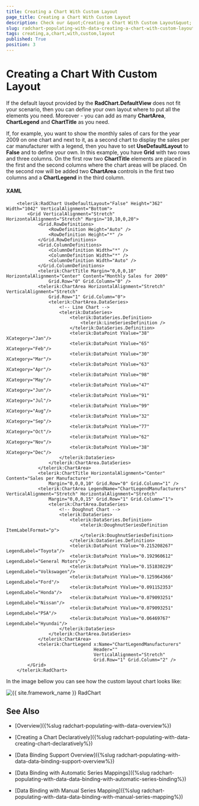```yaml
---
title: Creating a Chart With Custom Layout
page_title: Creating a Chart With Custom Layout
description: Check our &quot;Creating a Chart With Custom Layout&quot; documentation article for the RadChart {{ site.framework_name }} control.
slug: radchart-populating-with-data-creating-a-chart-with-custom-layout
tags: creating,a,chart,with,custom,layout
published: True
position: 3
---
```


# Creating a Chart With Custom Layout



If the default layout provided by the __RadChart.DefaultView__ does not fit your scenario, then you can define your own layout where to put all the elements you need. Moreover - you can add as many __ChartArea__, __ChartLegend__ and __ChartTitle__ as you need.

If, for example, you want to show the monthly sales of cars for the year 2009 on one chart and next to it, as a second chart to display the sales per car manufacturer with a legend, then you have to set __UseDefaultLayout__ to __False__ and to define your own. In this example, you have __Grid__ with two rows and three columns. On the first row two __ChartTitle__ elements are placed in the first and the second columns where the chart areas will be placed. On the second row will be added two __ChartArea__ controls in the first two columns and a __ChartLegend__ in the third column.

#### __XAML__

```XAML
	<telerik:RadChart UseDefaultLayout="False" Height="362" Width="1042" VerticalAlignment="Bottom">
	    <Grid VerticalAlignment="Stretch" HorizontalAlignment="Stretch" Margin="10,10,0,20">
	        <Grid.RowDefinitions>
	            <RowDefinition Height="Auto" />
	            <RowDefinition Height="*" />
	        </Grid.RowDefinitions>
	        <Grid.ColumnDefinitions>
	            <ColumnDefinition Width="*" />
	            <ColumnDefinition Width="*" />
	            <ColumnDefinition Width="Auto" />
	        </Grid.ColumnDefinitions>
	        <telerik:ChartTitle Margin="0,0,0,10" HorizontalAlignment="Center" Content="Monthly Sales for 2009" 
	            Grid.Row="0" Grid.Column="0" />
	        <telerik:ChartArea HorizontalAlignment="Stretch" VerticalAlignment="Stretch" 
	            Grid.Row="1" Grid.Column="0">
	            <telerik:ChartArea.DataSeries>
	                <!-- Line Chart -->
	                <telerik:DataSeries>
	                    <telerik:DataSeries.Definition>
	                        <telerik:LineSeriesDefinition />
	                    </telerik:DataSeries.Definition>
	                    <telerik:DataPoint YValue="38" XCategory="Jan"/>
	                    <telerik:DataPoint YValue="65" XCategory="Feb"/>
	                    <telerik:DataPoint YValue="30" XCategory="Mar"/>
	                    <telerik:DataPoint YValue="63" XCategory="Apr"/>
	                    <telerik:DataPoint YValue="98" XCategory="May"/>
	                    <telerik:DataPoint YValue="47" XCategory="Jun"/>
	                    <telerik:DataPoint YValue="91" XCategory="Jul"/>
	                    <telerik:DataPoint YValue="99" XCategory="Aug"/>
	                    <telerik:DataPoint YValue="32" XCategory="Sep"/>
	                    <telerik:DataPoint YValue="77" XCategory="Oct"/>
	                    <telerik:DataPoint YValue="62" XCategory="Nov"/>
	                    <telerik:DataPoint YValue="38" XCategory="Dec"/>
	                </telerik:DataSeries>
	            </telerik:ChartArea.DataSeries>
	        </telerik:ChartArea>
	        <telerik:ChartTitle HorizontalAlignment="Center" Content="Sales per Manufacturer"
	            Margin="0,0,0,10" Grid.Row="0" Grid.Column="1" />
	        <telerik:ChartArea LegendName="ChartLegendManufacturers" VerticalAlignment="Stretch" HorizontalAlignment="Stretch" 
	            Margin="0,0,0,15" Grid.Row="1" Grid.Column="1">
	            <telerik:ChartArea.DataSeries>
	                <!-- Doughnut Chart -->
	                <telerik:DataSeries>
	                    <telerik:DataSeries.Definition>
	                        <telerik:DoughnutSeriesDefinition ItemLabelFormat="p">
	                        </telerik:DoughnutSeriesDefinition>
	                    </telerik:DataSeries.Definition>
	                    <telerik:DataPoint YValue="0.215208267" LegendLabel="Toyota"/>
	                    <telerik:DataPoint YValue="0.192960612" LegendLabel="General Motors"/>
	                    <telerik:DataPoint YValue="0.151830229" LegendLabel="Volkswagen"/>
	                    <telerik:DataPoint YValue="0.125964366" LegendLabel="Ford"/>
	                    <telerik:DataPoint YValue="0.091152353" LegendLabel="Honda"/>
	                    <telerik:DataPoint YValue="0.079093251" LegendLabel="Nissan"/>
	                    <telerik:DataPoint YValue="0.079093251" LegendLabel="PSA"/>
	                    <telerik:DataPoint YValue="0.06469767" LegendLabel="Hyundai"/>
	                </telerik:DataSeries>
	            </telerik:ChartArea.DataSeries>
	        </telerik:ChartArea>
	        <telerik:ChartLegend x:Name="ChartLegendManufacturers"
	                             Header="" 
	                             VerticalAlignment="Stretch"             
	                             Grid.Row="1" Grid.Column="2" />
	    </Grid>
	</telerik:RadChart>
```



In the image bellow you can see how the custom layout chart looks like:

![{{ site.framework_name }} RadChart  ](images/RadChart_PopulatingWithData_CreatingChartDeclaratively_030.png)

## See Also

 * [Overview]({%slug radchart-populating-with-data-overview%})

 * [Creating a Chart Declaratively]({%slug radchart-populating-with-data-creating-chart-declaratively%})

 * [Data Binding Support Overview]({%slug radchart-populating-with-data-data-binding-support-overview%})

 * [Data Binding with Automatic Series Mappings]({%slug radchart-populating-with-data-data-binding-with-automatic-series-binding%})

 * [Data Binding with Manual Series Mapping]({%slug radchart-populating-with-data-data-binding-with-manual-series-mapping%})
